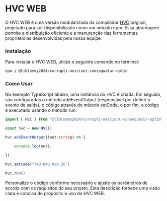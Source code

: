 # HVC WEB

O HVC WEB é uma versão modularizada do compilador <a href="https://github.com/WilkerSebastian/HV-compiler">HVC</a> original, projetado para ser disponibilizado como um módulo npm. Essa abordagem permite a distribuição eficiente e a manutenção das ferramentas proprietárias desenvolvidas pela nossa equipe.

### Instalação
Para instalar o HVC WEB, utilize o seguinte comando no terminal:
```bash
npm i @libtommy2024/corrupti-nesciunt-consequatur-optio
```

### Como Usar

No exemplo TypeScript abaixo, uma instância do HVC é criada. Em seguida, são configurados o método addEventOutput (responsável por definir o evento de saída), o código através do método setCode, e por fim, o código é executado usando o método run.
```typescript
import { HVC } from "@libtommy2024/corrupti-nesciunt-consequatur-optio"

const hvc = new HVC()

hvc.addEventOutput((out:string) => {

    console.log(out);

})

hvc.setCode("740 840 000 20")

hvc.run()
```
Personalize o código conforme necessário e ajuste os parâmetros de acordo com os requisitos do seu projeto. Esta descrição fornece uma visão clara e concisa do propósito e uso do HVC WEB.
